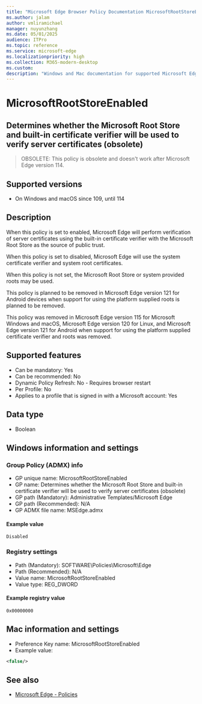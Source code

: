 ```yaml
---
title: "Microsoft Edge Browser Policy Documentation MicrosoftRootStoreEnabled"
ms.author: jalam
author: vmliramichael
manager: nuyunzhang
ms.date: 05/01/2025
audience: ITPro
ms.topic: reference
ms.service: microsoft-edge
ms.localizationpriority: high
ms.collection: M365-modern-desktop
ms.custom:
description: "Windows and Mac documentation for supported Microsoft Edge Browser policy: Determines whether the Microsoft Root Store and built-in certificate verifier will be used to verify server certificates (obsolete)"
---
```


<!--THIS FILE IS AUTOMATICALLY GENERATED. MANUAL CHANGES WILL BE OVERWRITTEN.-->
<!--Please contact the Microsoft Edge Manageability team with any questions.-->

# MicrosoftRootStoreEnabled

## Determines whether the Microsoft Root Store and built-in certificate verifier will be used to verify server certificates (obsolete)
> OBSOLETE: This policy is obsolete and doesn't work after Microsoft Edge version 114.

## Supported versions

- On Windows and macOS since 109, until 114

## Description

When this policy is set to enabled, Microsoft Edge will perform verification of server certificates using the built-in certificate verifier with the Microsoft Root Store as the source of public trust.

When this policy is set to disabled, Microsoft Edge will use the system certificate verifier and system root certificates.

When this policy is not set, the Microsoft Root Store or system provided roots may be used.

This policy is planned to be removed in Microsoft Edge version
121 for Android devices when support for using the platform supplied roots is planned to be removed.

This policy was removed in Microsoft Edge version 115 for
Microsoft Windows and macOS,
Microsoft Edge version 120 for
Linux, and
Microsoft Edge version 121 for
Android
when support for using the platform supplied certificate verifier and roots was removed.

## Supported features

- Can be mandatory: Yes
- Can be recommended: No
- Dynamic Policy Refresh: No - Requires browser restart
- Per Profile: No
- Applies to a profile that is signed in with a Microsoft account: Yes

## Data type

- Boolean

## Windows information and settings

### Group Policy (ADMX) info

- GP unique name: MicrosoftRootStoreEnabled
- GP name: Determines whether the Microsoft Root Store and built-in certificate verifier will be used to verify server certificates (obsolete)
- GP path (Mandatory): Administrative Templates/Microsoft Edge
- GP path (Recommended): N/A
- GP ADMX file name: MSEdge.admx

#### Example value

```
Disabled
```

### Registry settings

- Path (Mandatory): SOFTWARE\Policies\Microsoft\Edge
- Path (Recommended): N/A
- Value name: MicrosoftRootStoreEnabled
- Value type: REG_DWORD

#### Example registry value

```
0x00000000
```


## Mac information and settings

- Preference Key name: MicrosoftRootStoreEnabled
- Example value:

```xml
<false/>
```

## See also
- [Microsoft Edge - Policies](../microsoft-edge-policies.md)
